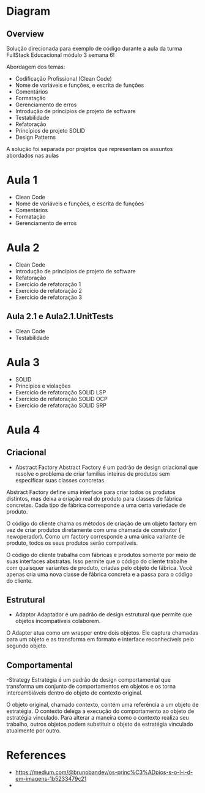 # Diagram

## Overview
Solução direcionada para exemplo de código durante a aula da turma FullStack Educacional módulo 3 semana 6!

Abordagem dos temas:
- Codificação Profissional (Clean Code)
- Nome de variáveis e funções, e escrita de funções
- Comentários
- Formatação
- Gerenciamento de erros
- Introdução de princípios de projeto de software
- Testabilidade
- Refatoração
- Princípios de projeto SOLID
- Design Patterns

A solução foi separada por projetos que representam os assuntos abordados nas aulas

# Aula 1
- Clean Code
- Nome de variáveis e funções, e escrita de funções
- Comentários
- Formatação
- Gerenciamento de erros

# Aula 2
- Clean Code
- Introdução de princípios de projeto de software
- Refatoração
- Exercício de refatoração 1
- Exercício de refatoração 2
- Exercício de refatoração 3


## Aula 2.1 e Aula2.1.UnitTests
- Clean Code
- Testabilidade

# Aula 3
- SOLID
- Principios e violações
- Exercício de refatoração SOLID LSP
- Exercício de refatoração SOLID OCP
- Exercício de refatoração SOLID SRP

# Aula 4
## Criacional
- Abstract Factory
Abstract Factory é um padrão de design criacional que resolve o problema de criar famílias inteiras de produtos sem especificar suas classes concretas.

Abstract Factory define uma interface para criar todos os produtos distintos, mas deixa a criação real do produto para classes de fábrica concretas. Cada tipo de fábrica corresponde a uma certa variedade de produto.

O código do cliente chama os métodos de criação de um objeto factory em vez de criar produtos diretamente com uma chamada de construtor ( newoperador). Como um factory corresponde a uma única variante de produto, todos os seus produtos serão compatíveis.

O código do cliente trabalha com fábricas e produtos somente por meio de suas interfaces abstratas. Isso permite que o código do cliente trabalhe com quaisquer variantes de produto, criadas pelo objeto de fábrica. Você apenas cria uma nova classe de fábrica concreta e a passa para o código do cliente.

## Estrutural
- Adaptor
Adaptador é um padrão de design estrutural que permite que objetos incompatíveis colaborem.

O Adapter atua como um wrapper entre dois objetos. Ele captura chamadas para um objeto e as transforma em formato e interface reconhecíveis pelo segundo objeto.

## Comportamental
-Strategy
Estratégia é um padrão de design comportamental que transforma um conjunto de comportamentos em objetos e os torna intercambiáveis ​​dentro do objeto de contexto original.

O objeto original, chamado contexto, contém uma referência a um objeto de estratégia. O contexto delega a execução do comportamento ao objeto de estratégia vinculado. Para alterar a maneira como o contexto realiza seu trabalho, outros objetos podem substituir o objeto de estratégia vinculado atualmente por outro.

# References
- https://medium.com/@brunobandev/os-princ%C3%ADpios-s-o-l-i-d-em-imagens-1b5233479c21
- 